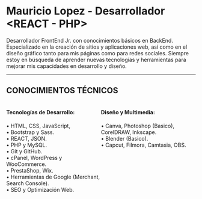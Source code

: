 <h1>Mauricio Lopez - Desarrollador &#60;REACT - PHP&#62;</h1>
<p>Desarrollador FrontEnd Jr. con conocimientos básicos en BackEnd. Especializado en la creación de sitios y aplicaciones web, 
  así como en el diseño gráfico tanto para mis páginas como para redes sociales. Siempre estoy en búsqueda de aprender nuevas 
  tecnologías y herramientas para mejorar mis capacidades en desarrollo y diseño.</p>
  <hr>
<h2>CONOCIMIENTOS TÉCNICOS</h2>
<div style='display:flex; '>
  <div style='width:50%;'>
<h4>Tecnologías de Desarrollo:</h4>
•	HTML, CSS, JavaScript, <br>
•	Bootstrap y Sass.<br>
•	REACT, JSON.<br>
•	PHP y MySQL.<br>
•	Git y GitHub.<br>
•	cPanel, WordPress y WooCommerce.<br>
•	PrestaShop, Wix.<br>
•	Herramientas de Google (Merchant, Search Console).<br>
•	SEO y Optimización Web.<br>
<br></div>
  <div style='width:50%;'>
<h4>Diseño y Multimedia:</h4>
•	Canva, Photoshop (Basico), CorelDRAW, Inkscape.<br>
•	Blender (Basico).<br>
•	Capcut, Filmora, Camtasia, OBS. <br>
</div></div>
